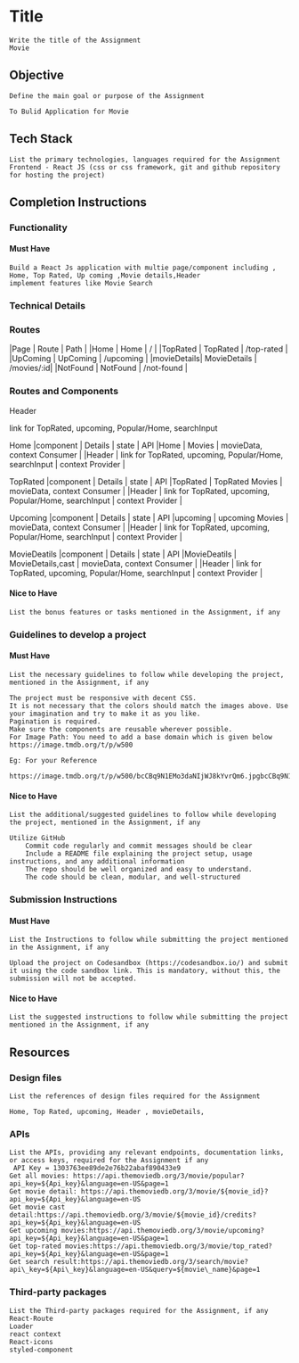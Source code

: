 # Title

    Write the title of the Assignment
    Movie

## Objective

    Define the main goal or purpose of the Assignment
    
    To Bulid Application for Movie

## Tech Stack

    List the primary technologies, languages required for the Assignment
    Frontend - React JS (css or css framework, git and github repository for hosting the project)

## Completion Instructions

### Functionality

#### Must Have

    Build a React Js application with multie page/component including , Home, Top Rated, Up coming ,Movie details,Header
    implement features like Movie Search

### Technical Details
 
### Routes

|Page        | Route          | Path       |
|Home        | Home           | /          |
|TopRated    | TopRated       | /top-rated | 
|UpComing    | UpComing       | /upcoming  |
|movieDetails| MovieDetails   | /movies/:id|
|NotFound    | NotFound       | /not-found |

### Routes and Components

Header

link for TopRated, upcoming, Popular/Home, searchInput

Home
|component        | Details                                                       | state                               | API
|Home             | Movies                                                        | movieData, context Consumer         |
|Header           | link for TopRated, upcoming, Popular/Home, searchInput        | context Provider                    | 


TopRated
|component        | Details                                                       | state                               | API
|TopRated         | TopRated Movies                                               | movieData, context Consumer         |
|Header           | link for TopRated, upcoming, Popular/Home, searchInput        | context Provider                    | 


Upcoming
|component        | Details                                                       | state                               | API
|upcoming         | upcoming Movies                                               | movieData, context Consumer         |
|Header           | link for TopRated, upcoming, Popular/Home, searchInput        | context Provider                    | 

MovieDeatils
|component        | Details                                                       | state                               | API
|MovieDeatils     | MovieDetails,cast                                             | movieData, context Consumer         |
|Header           | link for TopRated, upcoming, Popular/Home, searchInput        | context Provider                    | 


#### Nice to Have

    List the bonus features or tasks mentioned in the Assignment, if any

### Guidelines to develop a project

#### Must Have

    List the necessary guidelines to follow while developing the project, mentioned in the Assignment, if any

    The project must be responsive with decent CSS.
    It is not necessary that the colors should match the images above. Use your imagination and try to make it as you like.
    Pagination is required.
    Make sure the components are reusable wherever possible.
    For Image Path: You need to add a base domain which is given below
    https://image.tmdb.org/t/p/w500

    Eg: For your Reference

    https://image.tmdb.org/t/p/w500/bcCBq9N1EMo3daNIjWJ8kYvrQm6.jpgbcCBq9N1EMo3daNIjWJ8kYvrQm6.jpg
        
        

#### Nice to Have

    List the additional/suggested guidelines to follow while developing the project, mentioned in the Assignment, if any

    Utilize GitHub
        Commit code regularly and commit messages should be clear
        Include a README file explaining the project setup, usage instructions, and any additional information
        The repo should be well organized and easy to understand.
        The code should be clean, modular, and well-structured

### Submission Instructions

#### Must Have

    List the Instructions to follow while submitting the project mentioned in the Assignment, if any
    
    Upload the project on Codesandbox (https://codesandbox.io/) and submit it using the code sandbox link. This is mandatory, without this, the submission will not be accepted.

#### Nice to Have

    List the suggested instructions to follow while submitting the project mentioned in the Assignment, if any

## Resources

### Design files

    List the references of design files required for the Assignment

    Home, Top Rated, upcoming, Header , movieDetails,
    

### APIs

    List the APIs, providing any relevant endpoints, documentation links, or access keys, required for the Assignment if any
     API Key = 1303763ee89de2e76b22abaf890433e9
    Get all movies: https://api.themoviedb.org/3/movie/popular?api_key=${Api_key}&language=en-US&page=1
    Get movie detail: https://api.themoviedb.org/3/movie/${movie_id}?api_key=${Api_key}&language=en-US
    Get movie cast detail:https://api.themoviedb.org/3/movie/${movie_id}/credits?api_key=${Api_key}&language=en-US
    Get upcoming movies:https://api.themoviedb.org/3/movie/upcoming?api_key=${Api_key}&language=en-US&page=1
    Get top-rated movies:https://api.themoviedb.org/3/movie/top_rated?api_key=${Api_key}&language=en-US&page=1
    Get search result:https://api.themoviedb.org/3/search/movie?api\_key=${Api\_key}&language=en-US&query=${movie\_name}&page=1

    
   

### Third-party packages

    List the Third-party packages required for the Assignment, if any
    React-Route
    Loader
    react context
    React-icons
    styled-component
